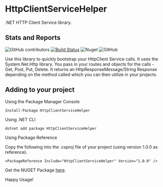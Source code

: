 # HttpClientServiceHelper

.NET HTTP Client Service library.

## Stats and Reports

 ![GitHub contributors](https://img.shields.io/github/contributors-anon/daraoladapo/HttpClientServiceHelper)
 [![Build Status](https://dev.azure.com/daraoladapo/HttpClientServiceHelper/_apis/build/status/HttpClientServiceHelper?branchName=master)](https://dev.azure.com/daraoladapo/HttpClientServiceHelper/_build/latest?definitionId=3&branchName=master) 
 ![Nuget](https://img.shields.io/nuget/dt/HttpClientServiceHelper?label=Total%20NUGET%20Downloads)
 ![GitHub](https://img.shields.io/github/license/daraoladapo/httpclientservicehelper)

Use this library to quickly bootstrap your HttpClient Service calls.
It uses the System.Net.Http library.
You pass in your routes and objects for the calls - Get, Post, Put, Delete.
It returns an HttpResponseMessage/String Response depending on the method called which you can then utilize in your projects.

## Adding to your project

Using the Package Manager Console

`Install-Package HttpClientServiceHelper`

Using .NET CLI

`dotnet add package HttpClientServiceHelper`

Using Package Reference

Copy the following into the .csproj file of your project (using version 1.0.0 as reference).

`<PackageReference Include="HttpClientServiceHelper" Version="1.0.0" />`

Get the NUGET Package [here](https://www.nuget.org/packages/HttpClientServiceHelper).

Happy Usage!

